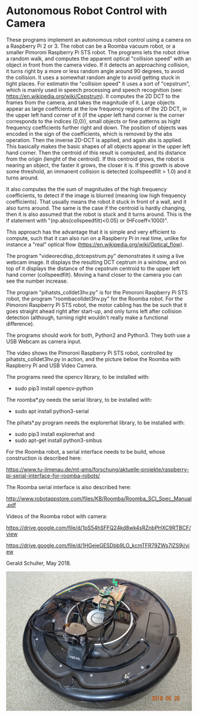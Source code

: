 # Autonomous Robot Control with Camera

These programs implement an autonomous robot control using a camera on a Raspberry Pi 2 or 3. The robot can be a Roomba vacuum robot, or a smaller Pimoroni Raspberry Pi STS robot. 
The programs lets the robot drive a random walk, and computes the apparent optical "collision speed" with an object in front from the camera video. If it detects an approaching collision, it turns right by a more or less random angle around 90 degrees, to avoid the collision. It uses a somewhat random angle to avoid getting stuck in tight places.
For estimatin the "collision speed" it uses a sort of "cepstrum", which is mainly used in speech processing and speech recognition (see: https://en.wikipedia.org/wiki/Cepstrum). It computes the 2D DCT to the frames from the camera, and takes the magnitude of it. Large objects appear as large coeffcients at the low frequency regions of the 2D DCT, in the upper left hand corner of it (if the upper left hand corner is the corner corresponds to the indices (0,0)), small objects or fine patterns as hight frequency coefficients further right and down. The position of objects was encoded in the sign of the coefficients, which is removed by the abs operation. Then the inverse 2D-DCT is applied, and again abs is applied. This basically makes the basic shapes of all objects appear in the upper left hand corner. Then the centroid of this result is computed, and its distance from the origin (lenght of the centroid). If this centroid grows, the robot is nearing an object, the faster it grows, the closer it is. If this growth is above some threshold, an immanent collision is detected (collspeedfilt > 1.0) and it turns around.

It also computes the the sum of magnitudes of the high frequency coefficients, to detect if the image is blurred (meaning low high frequency coefficients). That usually means the robot it stuck in front of a wall, and it also turns around. The same is the case if the centroid is hardly changing, then it is also assumed that the robot is stuck and it turns around. This is the if statement with "(np.abs(collspeedfilt)<0.05) or (HFcoeff<1000)".

This approach has the advantage that it is simple and very efficient to compute, such that it can also run on a Raspberry Pi in real time, unlike for instance a "real" optical flow (https://en.wikipedia.org/wiki/Optical_flow).

The program "videorecdisp_dctcepstrum.py" demonstrates it using a live webcam image. It displays the resulting DCT ceptrum in a window, and on top of it displays the distance of the cepstrum centroid to the upper left hand corner (collspeedfilt). Moving a hand closer to the camera you can see the number increase.

The program "pihatsts_colldet3hv.py" is for the Pimoroni Raspberry Pi STS robot, the program "roombacolldet3hv.py" for the Roomba robot.
For the Pimoroni Raspberry Pi STS robot, the motor cabling has the be such that it goes straight ahead right after start-up, and only turns left after collision detection (although, turning right wouldn't really make a functional difference).

The programs should work for both, Python2 and Python3. They both use a USB Webcam as camera input.

The video shows the Pimoroni Raspberry Pi STS robot, controlled by pihatsts_colldet3hv.py in action, and the picture below the Roomba with Raspberry Pi and USB Video Camera.

The programs need the opencv library, to be installed with:
* sudo pip3 install opencv-python

The roomba*.py needs the serial library, to be installed with:
* sudo apt install python3-serial

The pihats*.py program needs the explorerhat library, to be installed with:
* sudo pip3 install explorerhat
and 
* sudo apt-get install python3-smbus

For the Roomba robot, a serial interface needs to be build, whose construction is described here:

https://www.tu-ilmenau.de/mt-ams/forschung/aktuelle-projekte/raspberry-pi-serial-interface-for-roomba-robots/

The Roomba serial interface is also described here:

http://www.robotappstore.com/files/KB/Roomba/Roomba_SCI_Spec_Manual.pdf

Videos of the Roomba robot with camera:

https://drive.google.com/file/d/1pS54hSFFQ24kd8wk4sRZnbPHXC9RTBCF/view

https://drive.google.com/file/d/1HGejeGESDbb9LO_kcmTFR79ZWs7lZS9j/view

Gerald Schuller, May 2018.

![Picture of Roomba with Raspberry Pi and USB Video Camera](roombaWithRaspi.JPG "Picture of Roomba with Raspberry Pi and USB Video Camera")


